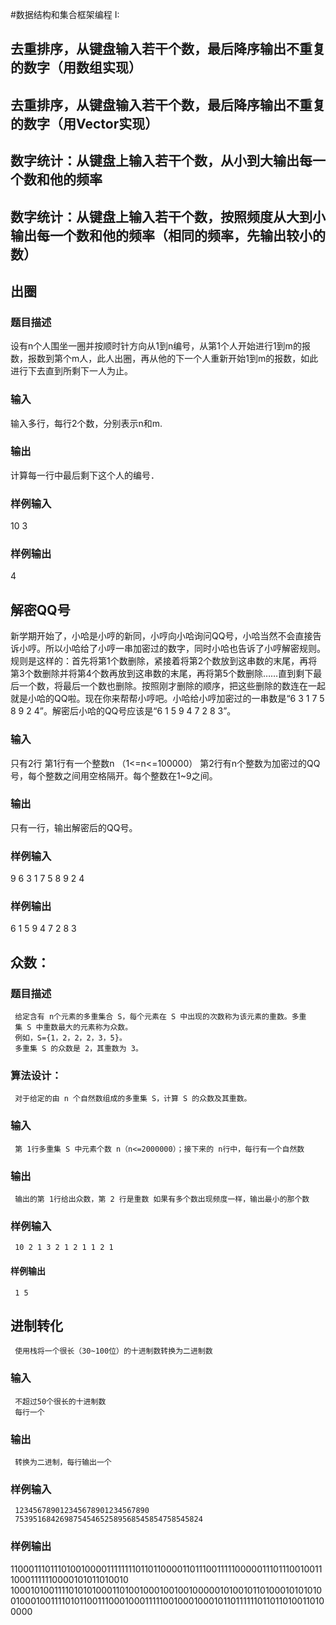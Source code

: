 #数据结构和集合框架编程 I:

## 去重排序，从键盘输入若干个数，最后降序输出不重复的数字（用数组实现）
## 去重排序，从键盘输入若干个数，最后降序输出不重复的数字（用Vector实现）

## 数字统计：从键盘上输入若干个数，从小到大输出每一个数和他的频率
## 数字统计：从键盘上输入若干个数，按照频度从大到小输出每一个数和他的频率（相同的频率，先输出较小的数）

## 出圈
### 题目描述
设有n个人围坐一圈并按顺时针方向从1到n编号，从第1个人开始进行1到m的报数，报数到第个m人，此人出圈，再从他的下一个人重新开始1到m的报数，如此进行下去直到所剩下一人为止。
### 输入
输入多行，每行2个数，分别表示n和m.
### 输出
计算每一行中最后剩下这个人的编号．
### 样例输入
10 3
### 样例输出
4
## 解密QQ号
   新学期开始了，小哈是小哼的新同，小哼向小哈询问QQ号，小哈当然不会直接告诉小哼。所以小哈给了小哼一串加密过的数字，同时小哈也告诉了小哼解密规则。规则是这样的：首先将第1个数删除，紧接着将第2个数放到这串数的末尾，再将第3个数删除并将第4个数再放到这串数的末尾，再将第5个数删除……直到剩下最后一个数，将最后一个数也删除。按照刚才删除的顺序，把这些删除的数连在一起就是小哈的QQ啦。现在你来帮帮小哼吧。小哈给小哼加密过的一串数是“6 3 1 7 5 8 9 2 4”。解密后小哈的QQ号应该是“6 1 5 9 4 7 2 8 3”。
### 输入
   只有2行 第1行有一个整数n （1<=n<=100000） 第2行有n个整数为加密过的QQ号，每个整数之间用空格隔开。每个整数在1~9之间。
### 输出
   只有一行，输出解密后的QQ号。
### 样例输入
   9
   6 3 1 7 5 8 9 2 4
### 样例输出
   6 1 5 9 4 7 2 8 3
## 众数：
### 题目描述
     给定含有 n个元素的多重集合 S，每个元素在 S 中出现的次数称为该元素的重数。多重
     集 S 中重数最大的元素称为众数。 
     例如，S={1，2，2，2，3，5}。 
     多重集 S 的众数是 2，其重数为 3。 
### 算法设计： 
     对于给定的由 n 个自然数组成的多重集 S，计算 S 的众数及其重数。 
### 输入
     第 1行多重集 S 中元素个数 n（n<=2000000）；接下来的 n行中，每行有一个自然数
### 输出
     输出的第 1行给出众数，第 2 行是重数 如果有多个数出现频度一样，输出最小的那个数
### 样例输入
     10 2 1 3 2 1 2 1 1 2 1
#### 样例输出
     1 5
## 进制转化
     使用栈将一个很长（30~100位）的十进制数转换为二进制数
### 输入
     不超过50个很长的十进制数
     每行一个
### 输出
     转换为二进制，每行输出一个
    
### 样例输入
     123456789012345678901234567890
     753951684269875454652589568545854758545824
### 样例输出
1100011101110100100001111111101101100001101110011111000001110111001001110001111110000101011010010
10001010011110101010001101001000100100100000101001011010001010101001000100111101011001110001000111110010001000101101111110110110100110100000